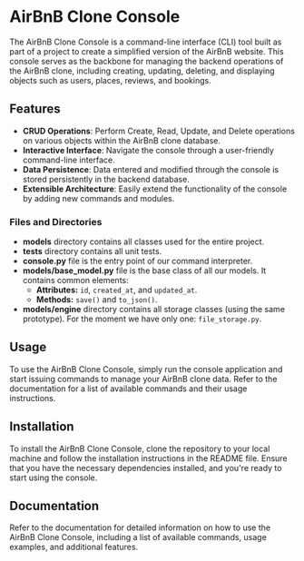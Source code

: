 # AirBnB Clone Console

The AirBnB Clone Console is a command-line interface (CLI) tool built as part of a project to create a simplified version of the AirBnB website. This console serves as the backbone for managing the backend operations of the AirBnB clone, including creating, updating, deleting, and displaying objects such as users, places, reviews, and bookings.

## Features

- **CRUD Operations**: Perform Create, Read, Update, and Delete operations on various objects within the AirBnB clone database.
- **Interactive Interface**: Navigate the console through a user-friendly command-line interface.
- **Data Persistence**: Data entered and modified through the console is stored persistently in the backend database.
- **Extensible Architecture**: Easily extend the functionality of the console by adding new commands and modules.

### Files and Directories

- **models** directory contains all classes used for the entire project.
- **tests** directory contains all unit tests.
- **console.py** file is the entry point of our command interpreter.
- **models/base_model.py** file is the base class of all our models. It contains common elements:
  - **Attributes:** `id`, `created_at`, and `updated_at`.
  - **Methods:** `save()` and `to_json()`.
- **models/engine** directory contains all storage classes (using the same prototype). For the moment we have only one: `file_storage.py`.

## Usage

To use the AirBnB Clone Console, simply run the console application and start issuing commands to manage your AirBnB clone data. Refer to the documentation for a list of available commands and their usage instructions.

## Installation

To install the AirBnB Clone Console, clone the repository to your local machine and follow the installation instructions in the README file. Ensure that you have the necessary dependencies installed, and you're ready to start using the console.

## Documentation

Refer to the documentation for detailed information on how to use the AirBnB Clone Console, including a list of available commands, usage examples, and additional features.

